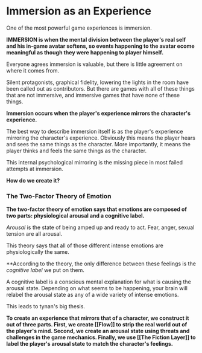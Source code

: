 # Immersion as an Experience
One of the most powerful game experiences is immersion.

**IMMERSION is when the mental division between the player's real self and his in-game avatar softens, so events happening to the avatar ecome meaningful as though they were happening to player himself.**

Everyone agrees immersion is valuable, but there is little agreement on where it comes from. 

Silent protagonists, graphical fidelity, lowering the lights in the room have been called out as contributors. But there are games with all of these things that are not immersive, and immersive games that have none of these things.

**Immersion occurs when the player's experience mirrors the character's experience.** 

The best way to describe immersion itself is as the player's experience mirroring the character's experience. Obviously this means the player hears and sees the same things as the character. More importantly, it means the player thinks and feels the same things as the character.

This internal psychological mirroring is the missing piece in most failed attempts at immersion. 

**How do we create it?**

### The Two-Factor Theory of Emotion

**The two-factor theory of emotion says that emotions are composed of two parts: physiological arousal and a cognitive label.**

*Arousal* is the state of being amped up and ready to act. Fear, anger, sexual tension are all arousal.

This theory says that all of those different intense emotions are physiologically the same.

**According to the theory, the only difference between these feelings is the *cognitive label* we put on them.

A cognitive label is a conscious mental explanation for what is causing the arousal state. Depending on what seems to be happening, your brain will relabel the arousal state as any of a wide variety of intense emotions. 


This leads to tynan's big thesis.

**To create an experience that mirrors that of a character, we construct it out of three parts. First, we create [[Flow]] to strip the real world out of the player's mind. Second, we create an arousal state using threats and challenges in the game mechanics. Finally, we use [[The Fiction Layer]] to label the player's arousal state to match the character's feelings.**